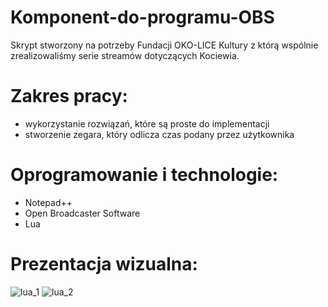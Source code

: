 # Komponent-do-programu-OBS
Skrypt stworzony na potrzeby Fundacji OKO-LICE Kultury z którą wspólnie zrealizowaliśmy serie streamów dotyczących Kociewia.

# Zakres pracy:
- wykorzystanie rozwiązań, które są proste do implementacji
- stworzenie zegara, który odlicza czas podany przez użytkownika


# Oprogramowanie i technologie:
- Notepad++
- Open Broadcaster Software
- Lua

# Prezentacja wizualna:
![lua_1](https://user-images.githubusercontent.com/79221362/138931470-5f32e1a1-e9d7-4835-bbff-8828a8243771.png)
![lua_2](https://user-images.githubusercontent.com/79221362/138931472-06bee48c-8f25-425c-a91f-545781103ab5.png)
